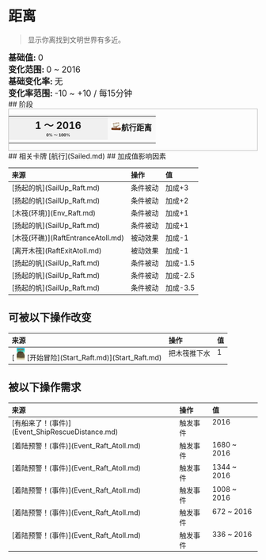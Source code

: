 # 距离  
> 显示你离找到文明世界有多近。  
  
<div style="font-size:1.2em"><b>基础值: </b> 0 </div>  
<div style="font-size:1.2em"><b>变化范围: </b> 0 ~ 2016 </div>  
<div style="font-size:1.2em"><b>基础变化率: </b> 无 </div>  
<div style="font-size:1.2em"><b>变化率范围: </b> -10 ~ +10 / 每15分钟
                </div>  
## 阶段  
<div  style="border:1px solid #BBB"><table><tr style="height:2em;"><td style="background-color:#F0F0F0;text-align:center;width:180px;font-size:1.4em;font-weight:bold;vertical-align:middle;"><div>1 ～ 2016<div><div style="font-size:0.4em">0% ～ 100%</div></td><td colspan=2 style="font-size:1.1em;vertical-align:middle;background-color:#F9F9F9;"><div><b><div style="width:20px;display:inline-block;text-align:center"><img decoding="async" src="../wiki/Sprite/Distance.png" href="a.md" style="max-width:20px;max-height:20px;"></div>航行距离</b></div><div style="font-size:0.8em;padding-top:4px;"></div></td></tr><tr><td colspan=2></td></tr></table></div>  
## 相关卡牌  
[航行](Sailed.md)  
## 加成值影响因素  
<style>
        .table6604 th,td{
            text-align:left;
            vertical-align:top;
        }
        </style><table class="table table-bordered table6604" data-toggle="table"  ><thead style=""><tr ><th  style=""  >来源</th><th  style=""  >操作</th><th  style=""  >值</th></tr></thead><tr ><td  style=""  >[扬起的帆](SailUp_Raft.md)</td><td  style=""  >条件被动</td><td  style=""  >加成+3</td></tr><tr ><td  style=""  >[扬起的帆](SailUp_Raft.md)</td><td  style=""  >条件被动</td><td  style=""  >加成+2</td></tr><tr ><td  style=""  >[木筏(环境)](Env_Raft.md)</td><td  style=""  >条件被动</td><td  style=""  >加成+1</td></tr><tr ><td  style=""  >[扬起的帆](SailUp_Raft.md)</td><td  style=""  >条件被动</td><td  style=""  >加成+1</td></tr><tr ><td  style=""  >[木筏(环礁)](RaftEntranceAtoll.md)</td><td  style=""  >被动效果</td><td  style=""  >加成-1</td></tr><tr ><td  style=""  >[离开木筏](RaftExitAtoll.md)</td><td  style=""  >被动效果</td><td  style=""  >加成-1</td></tr><tr ><td  style=""  >[扬起的帆](SailUp_Raft.md)</td><td  style=""  >条件被动</td><td  style=""  >加成-1.5</td></tr><tr ><td  style=""  >[扬起的帆](SailUp_Raft.md)</td><td  style=""  >条件被动</td><td  style=""  >加成-2.5</td></tr><tr ><td  style=""  >[扬起的帆](SailUp_Raft.md)</td><td  style=""  >条件被动</td><td  style=""  >加成-3.5</td></tr></tbody></table>  
  
## 可被以下操作改变  
<style>
        .table0627 th,td{
            text-align:left;
            vertical-align:top;
        }
        </style><table class="table table-bordered table0627" data-toggle="table"  ><thead style=""><tr ><th  style=""  >来源</th><th  style=""  >操作</th><th  style=""  data-sortable="true"  >值</th></tr></thead><tr ><td  style=""  >[<div style="width:25px;display:inline-block;text-align:center"><img decoding="async" src="../wiki/Sprite/Raft.png" href="a.md" style="max-width:25px;max-height:25px;"></div>[开始冒险](Start_Raft.md)](Start_Raft.md)</td><td  style=""  >把木筏推下水</td><td  style=""  >1</td></tr></tbody></table>  
  
## 被以下操作需求  
<style>
        .table6571 th,td{
            text-align:left;
            vertical-align:top;
        }
        </style><table class="table table-bordered table6571" data-toggle="table"  ><thead style=""><tr ><th  style=""  >来源</th><th  style=""  >操作</th><th  style=""  >值</th></tr></thead><tr ><td  style=""  >[有船来了！(事件)](Event_ShipRescueDistance.md)</td><td  style=""  >触发事件</td><td  style=""  >2016</td></tr><tr ><td  style=""  >[着陆预警！(事件)](Event_Raft_Atoll.md)</td><td  style=""  >触发事件</td><td  style=""  >1680 ~ 2016</td></tr><tr ><td  style=""  >[着陆预警！(事件)](Event_Raft_Atoll.md)</td><td  style=""  >触发事件</td><td  style=""  >1344 ~ 2016</td></tr><tr ><td  style=""  >[着陆预警！(事件)](Event_Raft_Atoll.md)</td><td  style=""  >触发事件</td><td  style=""  >1008 ~ 2016</td></tr><tr ><td  style=""  >[着陆预警！(事件)](Event_Raft_Atoll.md)</td><td  style=""  >触发事件</td><td  style=""  >672 ~ 2016</td></tr><tr ><td  style=""  >[着陆预警！(事件)](Event_Raft_Atoll.md)</td><td  style=""  >触发事件</td><td  style=""  >336 ~ 2016</td></tr></tbody></table>  
  


<script>document.title="距离 - 卡牌生存百科 Card Survival Wiki";</script>